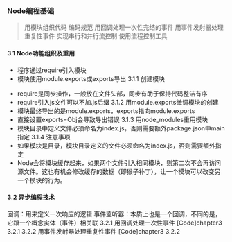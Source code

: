### Node编程基础
> 用模块组织代码
> 编码规范
> 用回调处理一次性完结的事件
> 用事件发射器处理重复性事件
> 实现串行和并行流控制
> 使用流程控制工具

#### 3.1 Node功能组织及重用
  - 程序通过require引入模块
  - 模块使用module.exports或exports导出
3.1.1 
创建模块
  * require是同步操作，一般放在文件头部，同步有助于保持代码整洁有序
  * require引入js文件可以不加.js后缀
3.1.2 
用module.exports微调模块的创建
  * 模块最终导出的是module.exports，exports指向module.exports
  * 直接设置exports=Obj会导致导出错误
3.1.3 
用node_modules重用模块
  * 模块目录中定义文件必须命名为index.js，否则需要额外package.json中main指定
3.1.4 
注意事项
  * 如果模块是目录，模块目录定义的文件必须命名为index.js，否则需要额外指定
  * Node会将模块缓存起来，如果两个文件引入相同模块，则第二次不会再访问源文件。这也有机会修改缓存的数据（即猴子补丁），让一个模块可以改变另一个模块的行为。

#### 3.2 异步编程技术
回调：用来定义一次响应的逻辑
事件监听器：本质上也是一个回调，不同的是，它跟一个概念实体（事件）相关联
3.2.1
用回调处理一次性事件
[Code]chapter3 3.2.1
3.2.2
用事件发射器处理重复性事件
[Code]chapter3 3.2.2
